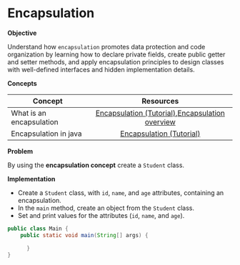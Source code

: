 # Encapsulation


**Objective**

Understand how `encapsulation` promotes data protection and code organization by learning how to declare private fields, create public getter and setter methods, and apply encapsulation principles to design classes with well-defined interfaces and hidden implementation details.

**Concepts**

| Concept   |      Resources      |
|----------|:-------------:|
|What is an encapsulation|[Encapsulation (Tutorial)](https://www.youtube.com/watch?v=qP9-3LnMZsE),[Encapsulation overview](https://www.sumologic.com/glossary/encapsulation/#:~:text=Encapsulation%20is%20a%20way%20to,an%20instantiated%20class%20or%20object.)|
|Encapsulation in java|[Encapsulation (Tutorial)](https://www.youtube.com/watch?v=cU94So54cr8)|


**Problem**

By using the **encapsulation concept** create a `Student` class.

**Implementation**
* Create a `Student` class, with `id`, `name`, and `age` attributes, containing an encapsulation.
* In the `main` method, create an object from the `Student` class.
* Set and print values for the attributes (`id`, `name`, and `age`).
  
```Java
public class Main {
    public static void main(String[] args) {

      }
}

```
